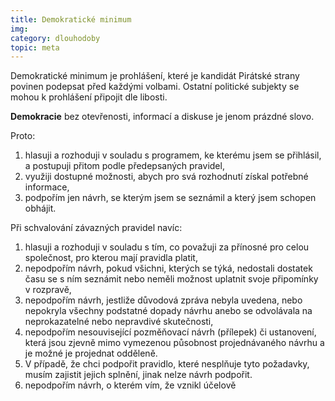 ```yaml
---
title: Demokratické minimum
img:
category: dlouhodoby
topic: meta
---
```


<div class="callout notice">Demokratické minimum je prohlášení, které je kandidát Pirátské strany povinen podepsat před každými volbami. Ostatní politické subjekty se mohou k prohlášení připojit dle libosti.</div>

**Demokracie** bez otevřenosti, informací a diskuse je jenom prázdné slovo.

Proto:

1. hlasuji a rozhoduji v souladu s programem, ke kterému jsem se přihlásil, a postupuji přitom podle předepsaných pravidel,
2. využiji dostupné možnosti, abych pro svá rozhodnutí získal potřebné informace,
3. podpořím jen návrh, se kterým jsem se seznámil a který jsem schopen obhájit.

Při schvalování závazných pravidel navíc:

1. hlasuji a rozhoduji v souladu s tím, co považuji za přínosné pro celou společnost, pro kterou mají pravidla platit,
2. nepodpořím návrh, pokud všichni, kterých se týká, nedostali dostatek času se s ním seznámit nebo neměli možnost uplatnit svoje připomínky v rozpravě,
3. nepodpořím návrh, jestliže důvodová zpráva nebyla uvedena, nebo nepokryla všechny podstatné dopady návrhu anebo se odvolávala na neprokazatelné nebo nepravdivé skutečnosti,
4. nepodpořím nesouvisející pozměňovací návrh (přílepek) či ustanovení, která jsou zjevně mimo vymezenou působnost projednávaného návrhu a je možné je projednat odděleně.
5. V případě, že chci podpořit pravidlo, které nesplňuje tyto požadavky, musím zajistit jejich splnění, jinak nelze návrh podpořit.
6. nepodpořím návrh, o kterém vím, že vznikl účelově
